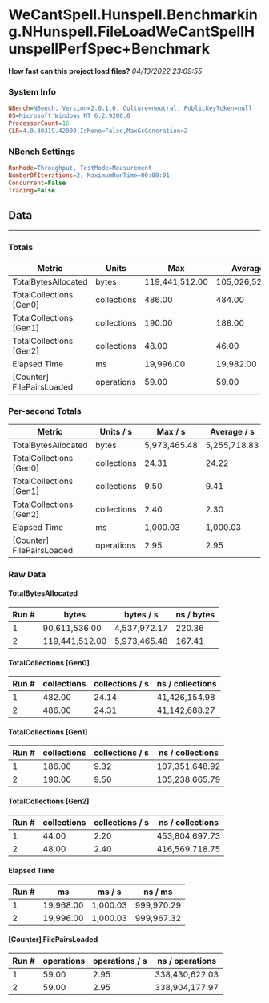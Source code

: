 ﻿# WeCantSpell.Hunspell.Benchmarking.NHunspell.FileLoadWeCantSpellHunspellPerfSpec+Benchmark
__How fast can this project load files?__
_04/13/2022 23:09:55_
### System Info
```ini
NBench=NBench, Version=2.0.1.0, Culture=neutral, PublicKeyToken=null
OS=Microsoft Windows NT 6.2.9200.0
ProcessorCount=16
CLR=4.0.30319.42000,IsMono=False,MaxGcGeneration=2
```

### NBench Settings
```ini
RunMode=Throughput, TestMode=Measurement
NumberOfIterations=2, MaximumRunTime=00:00:01
Concurrent=False
Tracing=False
```

## Data
-------------------

### Totals
|          Metric |           Units |             Max |         Average |             Min |          StdDev |
|---------------- |---------------- |---------------- |---------------- |---------------- |---------------- |
|TotalBytesAllocated |           bytes |  119,441,512.00 |  105,026,524.00 |   90,611,536.00 |   20,385,871.53 |
|TotalCollections [Gen0] |     collections |          486.00 |          484.00 |          482.00 |            2.83 |
|TotalCollections [Gen1] |     collections |          190.00 |          188.00 |          186.00 |            2.83 |
|TotalCollections [Gen2] |     collections |           48.00 |           46.00 |           44.00 |            2.83 |
|    Elapsed Time |              ms |       19,996.00 |       19,982.00 |       19,968.00 |           19.80 |
|[Counter] FilePairsLoaded |      operations |           59.00 |           59.00 |           59.00 |            0.00 |

### Per-second Totals
|          Metric |       Units / s |         Max / s |     Average / s |         Min / s |      StdDev / s |
|---------------- |---------------- |---------------- |---------------- |---------------- |---------------- |
|TotalBytesAllocated |           bytes |    5,973,465.48 |    5,255,718.83 |    4,537,972.17 |    1,015,047.05 |
|TotalCollections [Gen0] |     collections |           24.31 |           24.22 |           24.14 |            0.12 |
|TotalCollections [Gen1] |     collections |            9.50 |            9.41 |            9.32 |            0.13 |
|TotalCollections [Gen2] |     collections |            2.40 |            2.30 |            2.20 |            0.14 |
|    Elapsed Time |              ms |        1,000.03 |        1,000.03 |        1,000.03 |            0.00 |
|[Counter] FilePairsLoaded |      operations |            2.95 |            2.95 |            2.95 |            0.00 |

### Raw Data
#### TotalBytesAllocated
|           Run # |           bytes |       bytes / s |      ns / bytes |
|---------------- |---------------- |---------------- |---------------- |
|               1 |   90,611,536.00 |    4,537,972.17 |          220.36 |
|               2 |  119,441,512.00 |    5,973,465.48 |          167.41 |

#### TotalCollections [Gen0]
|           Run # |     collections | collections / s |ns / collections |
|---------------- |---------------- |---------------- |---------------- |
|               1 |          482.00 |           24.14 |   41,426,154.98 |
|               2 |          486.00 |           24.31 |   41,142,688.27 |

#### TotalCollections [Gen1]
|           Run # |     collections | collections / s |ns / collections |
|---------------- |---------------- |---------------- |---------------- |
|               1 |          186.00 |            9.32 |  107,351,648.92 |
|               2 |          190.00 |            9.50 |  105,238,665.79 |

#### TotalCollections [Gen2]
|           Run # |     collections | collections / s |ns / collections |
|---------------- |---------------- |---------------- |---------------- |
|               1 |           44.00 |            2.20 |  453,804,697.73 |
|               2 |           48.00 |            2.40 |  416,569,718.75 |

#### Elapsed Time
|           Run # |              ms |          ms / s |         ns / ms |
|---------------- |---------------- |---------------- |---------------- |
|               1 |       19,968.00 |        1,000.03 |      999,970.29 |
|               2 |       19,996.00 |        1,000.03 |      999,967.32 |

#### [Counter] FilePairsLoaded
|           Run # |      operations |  operations / s | ns / operations |
|---------------- |---------------- |---------------- |---------------- |
|               1 |           59.00 |            2.95 |  338,430,622.03 |
|               2 |           59.00 |            2.95 |  338,904,177.97 |


